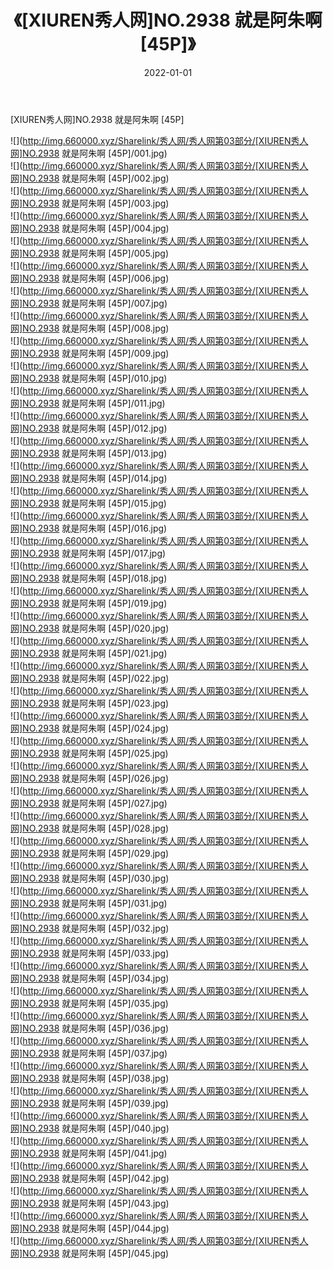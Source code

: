 ﻿---
layout: post
title:  《[XIUREN秀人网]NO.2938 就是阿朱啊 [45P]》
date:   2022-01-01
img: http://img.660000.xyz/Sharelink/秀人网/秀人网第03部分/[XIUREN秀人网]NO.2938 就是阿朱啊 [45P]/000.jpg
categories: [美女, 清纯, 唯美]
---

[XIUREN秀人网]NO.2938 就是阿朱啊 [45P]

 ![](http://img.660000.xyz/Sharelink/秀人网/秀人网第03部分/[XIUREN秀人网]NO.2938 就是阿朱啊 [45P]/001.jpg) <br>![](http://img.660000.xyz/Sharelink/秀人网/秀人网第03部分/[XIUREN秀人网]NO.2938 就是阿朱啊 [45P]/002.jpg) <br>![](http://img.660000.xyz/Sharelink/秀人网/秀人网第03部分/[XIUREN秀人网]NO.2938 就是阿朱啊 [45P]/003.jpg) <br>![](http://img.660000.xyz/Sharelink/秀人网/秀人网第03部分/[XIUREN秀人网]NO.2938 就是阿朱啊 [45P]/004.jpg) <br>![](http://img.660000.xyz/Sharelink/秀人网/秀人网第03部分/[XIUREN秀人网]NO.2938 就是阿朱啊 [45P]/005.jpg) <br>![](http://img.660000.xyz/Sharelink/秀人网/秀人网第03部分/[XIUREN秀人网]NO.2938 就是阿朱啊 [45P]/006.jpg) <br>![](http://img.660000.xyz/Sharelink/秀人网/秀人网第03部分/[XIUREN秀人网]NO.2938 就是阿朱啊 [45P]/007.jpg) <br>![](http://img.660000.xyz/Sharelink/秀人网/秀人网第03部分/[XIUREN秀人网]NO.2938 就是阿朱啊 [45P]/008.jpg) <br>![](http://img.660000.xyz/Sharelink/秀人网/秀人网第03部分/[XIUREN秀人网]NO.2938 就是阿朱啊 [45P]/009.jpg) <br>![](http://img.660000.xyz/Sharelink/秀人网/秀人网第03部分/[XIUREN秀人网]NO.2938 就是阿朱啊 [45P]/010.jpg) <br>![](http://img.660000.xyz/Sharelink/秀人网/秀人网第03部分/[XIUREN秀人网]NO.2938 就是阿朱啊 [45P]/011.jpg) <br>![](http://img.660000.xyz/Sharelink/秀人网/秀人网第03部分/[XIUREN秀人网]NO.2938 就是阿朱啊 [45P]/012.jpg) <br>![](http://img.660000.xyz/Sharelink/秀人网/秀人网第03部分/[XIUREN秀人网]NO.2938 就是阿朱啊 [45P]/013.jpg) <br>![](http://img.660000.xyz/Sharelink/秀人网/秀人网第03部分/[XIUREN秀人网]NO.2938 就是阿朱啊 [45P]/014.jpg) <br>![](http://img.660000.xyz/Sharelink/秀人网/秀人网第03部分/[XIUREN秀人网]NO.2938 就是阿朱啊 [45P]/015.jpg) <br>![](http://img.660000.xyz/Sharelink/秀人网/秀人网第03部分/[XIUREN秀人网]NO.2938 就是阿朱啊 [45P]/016.jpg) <br>![](http://img.660000.xyz/Sharelink/秀人网/秀人网第03部分/[XIUREN秀人网]NO.2938 就是阿朱啊 [45P]/017.jpg) <br>![](http://img.660000.xyz/Sharelink/秀人网/秀人网第03部分/[XIUREN秀人网]NO.2938 就是阿朱啊 [45P]/018.jpg) <br>![](http://img.660000.xyz/Sharelink/秀人网/秀人网第03部分/[XIUREN秀人网]NO.2938 就是阿朱啊 [45P]/019.jpg) <br>![](http://img.660000.xyz/Sharelink/秀人网/秀人网第03部分/[XIUREN秀人网]NO.2938 就是阿朱啊 [45P]/020.jpg) <br>![](http://img.660000.xyz/Sharelink/秀人网/秀人网第03部分/[XIUREN秀人网]NO.2938 就是阿朱啊 [45P]/021.jpg) <br>![](http://img.660000.xyz/Sharelink/秀人网/秀人网第03部分/[XIUREN秀人网]NO.2938 就是阿朱啊 [45P]/022.jpg) <br>![](http://img.660000.xyz/Sharelink/秀人网/秀人网第03部分/[XIUREN秀人网]NO.2938 就是阿朱啊 [45P]/023.jpg) <br>![](http://img.660000.xyz/Sharelink/秀人网/秀人网第03部分/[XIUREN秀人网]NO.2938 就是阿朱啊 [45P]/024.jpg) <br>![](http://img.660000.xyz/Sharelink/秀人网/秀人网第03部分/[XIUREN秀人网]NO.2938 就是阿朱啊 [45P]/025.jpg) <br>![](http://img.660000.xyz/Sharelink/秀人网/秀人网第03部分/[XIUREN秀人网]NO.2938 就是阿朱啊 [45P]/026.jpg) <br>![](http://img.660000.xyz/Sharelink/秀人网/秀人网第03部分/[XIUREN秀人网]NO.2938 就是阿朱啊 [45P]/027.jpg) <br>![](http://img.660000.xyz/Sharelink/秀人网/秀人网第03部分/[XIUREN秀人网]NO.2938 就是阿朱啊 [45P]/028.jpg) <br>![](http://img.660000.xyz/Sharelink/秀人网/秀人网第03部分/[XIUREN秀人网]NO.2938 就是阿朱啊 [45P]/029.jpg) <br>![](http://img.660000.xyz/Sharelink/秀人网/秀人网第03部分/[XIUREN秀人网]NO.2938 就是阿朱啊 [45P]/030.jpg) <br>![](http://img.660000.xyz/Sharelink/秀人网/秀人网第03部分/[XIUREN秀人网]NO.2938 就是阿朱啊 [45P]/031.jpg) <br>![](http://img.660000.xyz/Sharelink/秀人网/秀人网第03部分/[XIUREN秀人网]NO.2938 就是阿朱啊 [45P]/032.jpg) <br>![](http://img.660000.xyz/Sharelink/秀人网/秀人网第03部分/[XIUREN秀人网]NO.2938 就是阿朱啊 [45P]/033.jpg) <br>![](http://img.660000.xyz/Sharelink/秀人网/秀人网第03部分/[XIUREN秀人网]NO.2938 就是阿朱啊 [45P]/034.jpg) <br>![](http://img.660000.xyz/Sharelink/秀人网/秀人网第03部分/[XIUREN秀人网]NO.2938 就是阿朱啊 [45P]/035.jpg) <br>![](http://img.660000.xyz/Sharelink/秀人网/秀人网第03部分/[XIUREN秀人网]NO.2938 就是阿朱啊 [45P]/036.jpg) <br>![](http://img.660000.xyz/Sharelink/秀人网/秀人网第03部分/[XIUREN秀人网]NO.2938 就是阿朱啊 [45P]/037.jpg) <br>![](http://img.660000.xyz/Sharelink/秀人网/秀人网第03部分/[XIUREN秀人网]NO.2938 就是阿朱啊 [45P]/038.jpg) <br>![](http://img.660000.xyz/Sharelink/秀人网/秀人网第03部分/[XIUREN秀人网]NO.2938 就是阿朱啊 [45P]/039.jpg) <br>![](http://img.660000.xyz/Sharelink/秀人网/秀人网第03部分/[XIUREN秀人网]NO.2938 就是阿朱啊 [45P]/040.jpg) <br>![](http://img.660000.xyz/Sharelink/秀人网/秀人网第03部分/[XIUREN秀人网]NO.2938 就是阿朱啊 [45P]/041.jpg) <br>![](http://img.660000.xyz/Sharelink/秀人网/秀人网第03部分/[XIUREN秀人网]NO.2938 就是阿朱啊 [45P]/042.jpg) <br>![](http://img.660000.xyz/Sharelink/秀人网/秀人网第03部分/[XIUREN秀人网]NO.2938 就是阿朱啊 [45P]/043.jpg) <br>![](http://img.660000.xyz/Sharelink/秀人网/秀人网第03部分/[XIUREN秀人网]NO.2938 就是阿朱啊 [45P]/044.jpg) <br>![](http://img.660000.xyz/Sharelink/秀人网/秀人网第03部分/[XIUREN秀人网]NO.2938 就是阿朱啊 [45P]/045.jpg) <br>